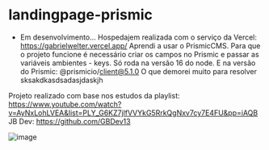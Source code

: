 # landingpage-prismic

- Em desenvolvimento...
Hospedajem realizada com o serviço da Vercel: https://gabrielwelter.vercel.app/
Aprendi a usar o PrismicCMS.
Para que o projeto funcione é necessário criar os campos no Prismic e passar as variáveis ambientes - keys.
Só roda na versão 16 do node. E na versão do Prismic: @prismicio/client@5.1.0
O que demorei muito para resolver sksakdkasdsadasjdaskjh

Projeto realizado com base nos estudos da playlist:
https://www.youtube.com/watch?v=AyNxLohLVEA&list=PLY_G6KZ7jlfVVYkG5RrkQgNxv7cy7E4FU&pp=iAQB
<br>JB Dev: https://github.com/GBDev13

![image](https://github.com/weltergab/landingpage-prismic/assets/62655532/6a0ffa16-c554-4fc5-8124-2f2985f1c388)
